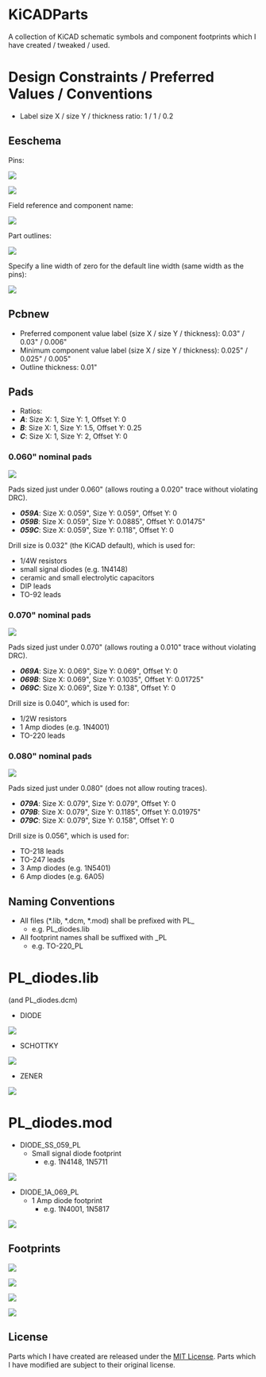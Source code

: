 # KiCADParts

A collection of KiCAD schematic symbols and component footprints which I have created / tweaked / used.

# Design Constraints / Preferred Values / Conventions

* Label size X / size Y / thickness ratio: 1 / 1 / 0.2

## Eeschema

Pins:

![](.media/eeschema-pins.png)

![](.media/eeschema-pins-2.png)

Field reference and component name:

![](.media/eeschema-component-name.png)

Part outlines:

![](.media/eeschema-part-outlines.png)

Specify a line width of zero for the default line width (same width as the pins):

![](.media/eeschema-zero-width-lines.png)

## Pcbnew

 * Preferred component value label (size X / size Y / thickness): 0.03" / 0.03" / 0.006"
 * Minimum component value label (size X / size Y / thickness): 0.025" / 0.025" / 0.005"
* Outline thickness: 0.01"

## Pads

* Ratios:
 * **_A_**: Size X: 1, Size Y: 1, Offset Y: 0
 * **_B_**: Size X: 1, Size Y: 1.5, Offset Y: 0.25
 * **_C_**: Size X: 1, Size Y: 2, Offset Y: 0

### 0.060" nominal pads

![](https://raw.github.com/pepaslabs/KiCADParts/master/.media/059_pads.png)

Pads sized just under 0.060" (allows routing a 0.020" trace without violating DRC).

 * **_059A_**: Size X: 0.059", Size Y: 0.059", Offset Y: 0
 * **_059B_**: Size X: 0.059", Size Y: 0.0885", Offset Y: 0.01475"
 * **_059C_**: Size X: 0.059", Size Y: 0.118", Offset Y: 0

Drill size is 0.032" (the KiCAD default), which is used for:
 * 1/4W resistors
 * small signal diodes (e.g. 1N4148)
 * ceramic and small electrolytic capacitors
 * DIP leads
 * TO-92 leads

### 0.070" nominal pads

![](https://raw.github.com/pepaslabs/KiCADParts/master/.media/069_pads.png)

Pads sized just under 0.070" (allows routing a 0.010" trace without violating DRC).

 * **_069A_**: Size X: 0.069", Size Y: 0.069", Offset Y: 0
 * **_069B_**: Size X: 0.069", Size Y: 0.1035", Offset Y: 0.01725"
 * **_069C_**: Size X: 0.069", Size Y: 0.138", Offset Y: 0

Drill size is 0.040", which is used for:
 * 1/2W resistors
 * 1 Amp diodes (e.g. 1N4001)
 * TO-220 leads

### 0.080" nominal pads

![](https://raw.github.com/pepaslabs/KiCADParts/master/.media/079_pads.png)

Pads sized just under 0.080" (does not allow routing traces).

 * **_079A_**: Size X: 0.079", Size Y: 0.079", Offset Y: 0
 * **_079B_**: Size X: 0.079", Size Y: 0.1185", Offset Y: 0.01975"
 * **_079C_**: Size X: 0.079", Size Y: 0.158", Offset Y: 0

Drill size is 0.056", which is used for:
 * TO-218 leads
 * TO-247 leads
 * 3 Amp diodes (e.g. 1N5401)
 * 6 Amp diodes (e.g. 6A05)

## Naming Conventions

* All files (*.lib, *.dcm, *.mod) shall be prefixed with PL_
  * e.g. PL_diodes.lib 
* All footprint names shall be suffixed with _PL
  * e.g. TO-220_PL 

# PL_diodes.lib
(and PL_diodes.dcm)

* DIODE

![](/.media/diode.png)

* SCHOTTKY

![](/.media/schottky.png)

* ZENER

![](/.media/zener.png)

# PL_diodes.mod

* DIODE_SS_059_PL
  * Small signal diode footprint
    * e.g. 1N4148, 1N5711

![](/.media/diode_SS.png)

* DIODE_1A_069_PL
  * 1 Amp diode footprint
    * e.g. 1N4001, 1N5817

![](/.media/diode_1A.png)

## Footprints

![](https://raw.github.com/pepaslabs/KiCADParts/master/.media/resistors_PL_mod.png)

![](https://raw.github.com/pepaslabs/KiCADParts/master/.media/DIP_PL_mod.png)

![](https://raw.github.com/pepaslabs/KiCADParts/master/.media/transistors_PL_mod.png)

![](https://raw.github.com/pepaslabs/KiCADParts/master/.media/TO-220_PL_mod.png)

## License

Parts which I have created are released under the [MIT License](http://opensource.org/licenses/MIT).  Parts which I have modified are subject to their original license.

